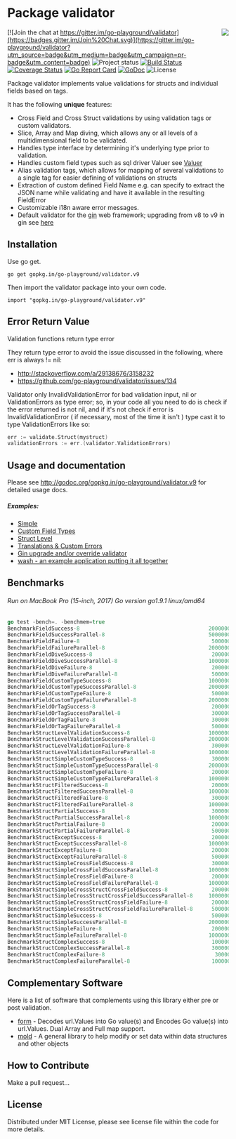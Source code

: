 Package validator
================
<img align="right" src="https://raw.githubusercontent.com/go-playground/validator/v9/logo.png">[![Join the chat at https://gitter.im/go-playground/validator](https://badges.gitter.im/Join%20Chat.svg)](https://gitter.im/go-playground/validator?utm_source=badge&utm_medium=badge&utm_campaign=pr-badge&utm_content=badge)
![Project status](https://img.shields.io/badge/version-9.7.0-green.svg)
[![Build Status](https://semaphoreci.com/api/v1/joeybloggs/validator/branches/v9/badge.svg)](https://semaphoreci.com/joeybloggs/validator)
[![Coverage Status](https://coveralls.io/repos/go-playground/validator/badge.svg?branch=v9&service=github)](https://coveralls.io/github/go-playground/validator?branch=v9)
[![Go Report Card](https://goreportcard.com/badge/github.com/go-playground/validator)](https://goreportcard.com/report/github.com/go-playground/validator)
[![GoDoc](https://godoc.org/gopkg.in/go-playground/validator.v9?status.svg)](https://godoc.org/gopkg.in/go-playground/validator.v9)
![License](https://img.shields.io/dub/l/vibe-d.svg)

Package validator implements value validations for structs and individual fields based on tags.

It has the following **unique** features:

-   Cross Field and Cross Struct validations by using validation tags or custom validators.  
-   Slice, Array and Map diving, which allows any or all levels of a multidimensional field to be validated.  
-   Handles type interface by determining it's underlying type prior to validation.
-   Handles custom field types such as sql driver Valuer see [Valuer](https://golang.org/src/database/sql/driver/types.go?s=1210:1293#L29)
-   Alias validation tags, which allows for mapping of several validations to a single tag for easier defining of validations on structs
-   Extraction of custom defined Field Name e.g. can specify to extract the JSON name while validating and have it available in the resulting FieldError
-   Customizable i18n aware error messages.
-   Default validator for the [gin](https://github.com/gin-gonic/gin) web framework; upgrading from v8 to v9 in gin see [here](https://github.com/go-playground/validator/tree/v9/_examples/gin-upgrading-overriding)

Installation
------------

Use go get.

	go get gopkg.in/go-playground/validator.v9

Then import the validator package into your own code.

	import "gopkg.in/go-playground/validator.v9"

Error Return Value
-------

Validation functions return type error

They return type error to avoid the issue discussed in the following, where err is always != nil:

* http://stackoverflow.com/a/29138676/3158232
* https://github.com/go-playground/validator/issues/134

Validator only InvalidValidationError for bad validation input, nil or ValidationErrors as type error; so, in your code all you need to do is check if the error returned is not nil, and if it's not check if error is InvalidValidationError ( if necessary, most of the time it isn't ) type cast it to type ValidationErrors like so:

```go
err := validate.Struct(mystruct)
validationErrors := err.(validator.ValidationErrors)
 ```

Usage and documentation
------

Please see http://godoc.org/gopkg.in/go-playground/validator.v9 for detailed usage docs.

##### Examples:

- [Simple](https://github.com/go-playground/validator/blob/v9/_examples/simple/main.go)
- [Custom Field Types](https://github.com/go-playground/validator/blob/v9/_examples/custom/main.go)
- [Struct Level](https://github.com/go-playground/validator/blob/v9/_examples/struct-level/main.go)
- [Translations & Custom Errors](https://github.com/go-playground/validator/blob/v9/_examples/translations/main.go)
- [Gin upgrade and/or override validator](https://github.com/go-playground/validator/tree/v9/_examples/gin-upgrading-overriding)
- [wash - an example application putting it all together](https://github.com/bluesuncorp/wash)

Benchmarks
------
###### Run on MacBook Pro (15-inch, 2017) Go version go1.9.1 linux/amd64
```go
go test -bench=. -benchmem=true
BenchmarkFieldSuccess-8                                       	20000000	        87.2 ns/op	       0 B/op	       0 allocs/op
BenchmarkFieldSuccessParallel-8                               	50000000	        26.1 ns/op	       0 B/op	       0 allocs/op
BenchmarkFieldFailure-8                                       	 5000000	       299 ns/op	     208 B/op	       4 allocs/op
BenchmarkFieldFailureParallel-8                               	20000000	       100 ns/op	     208 B/op	       4 allocs/op
BenchmarkFieldDiveSuccess-8                                   	 2000000	       645 ns/op	     201 B/op	      11 allocs/op
BenchmarkFieldDiveSuccessParallel-8                           	10000000	       198 ns/op	     201 B/op	      11 allocs/op
BenchmarkFieldDiveFailure-8                                   	 2000000	       876 ns/op	     412 B/op	      16 allocs/op
BenchmarkFieldDiveFailureParallel-8                           	 5000000	       268 ns/op	     413 B/op	      16 allocs/op
BenchmarkFieldCustomTypeSuccess-8                             	10000000	       228 ns/op	      32 B/op	       2 allocs/op
BenchmarkFieldCustomTypeSuccessParallel-8                     	20000000	        70.0 ns/op	      32 B/op	       2 allocs/op
BenchmarkFieldCustomTypeFailure-8                             	 5000000	       286 ns/op	     208 B/op	       4 allocs/op
BenchmarkFieldCustomTypeFailureParallel-8                     	20000000	        95.6 ns/op	     208 B/op	       4 allocs/op
BenchmarkFieldOrTagSuccess-8                                  	 2000000	       857 ns/op	      16 B/op	       1 allocs/op
BenchmarkFieldOrTagSuccessParallel-8                          	 3000000	       397 ns/op	      16 B/op	       1 allocs/op
BenchmarkFieldOrTagFailure-8                                  	 3000000	       495 ns/op	     224 B/op	       5 allocs/op
BenchmarkFieldOrTagFailureParallel-8                          	 5000000	       376 ns/op	     224 B/op	       5 allocs/op
BenchmarkStructLevelValidationSuccess-8                       	10000000	       226 ns/op	      32 B/op	       2 allocs/op
BenchmarkStructLevelValidationSuccessParallel-8               	20000000	        68.4 ns/op	      32 B/op	       2 allocs/op
BenchmarkStructLevelValidationFailure-8                       	 3000000	       497 ns/op	     304 B/op	       8 allocs/op
BenchmarkStructLevelValidationFailureParallel-8               	10000000	       170 ns/op	     304 B/op	       8 allocs/op
BenchmarkStructSimpleCustomTypeSuccess-8                      	 3000000	       420 ns/op	      32 B/op	       2 allocs/op
BenchmarkStructSimpleCustomTypeSuccessParallel-8              	20000000	       124 ns/op	      32 B/op	       2 allocs/op
BenchmarkStructSimpleCustomTypeFailure-8                      	 2000000	       681 ns/op	     424 B/op	       9 allocs/op
BenchmarkStructSimpleCustomTypeFailureParallel-8              	10000000	       244 ns/op	     440 B/op	      10 allocs/op
BenchmarkStructFilteredSuccess-8                              	 2000000	       659 ns/op	     288 B/op	       9 allocs/op
BenchmarkStructFilteredSuccessParallel-8                      	10000000	       211 ns/op	     288 B/op	       9 allocs/op
BenchmarkStructFilteredFailure-8                              	 3000000	       482 ns/op	     256 B/op	       7 allocs/op
BenchmarkStructFilteredFailureParallel-8                      	10000000	       162 ns/op	     256 B/op	       7 allocs/op
BenchmarkStructPartialSuccess-8                               	 3000000	       564 ns/op	     256 B/op	       6 allocs/op
BenchmarkStructPartialSuccessParallel-8                       	10000000	       180 ns/op	     256 B/op	       6 allocs/op
BenchmarkStructPartialFailure-8                               	 2000000	       779 ns/op	     480 B/op	      11 allocs/op
BenchmarkStructPartialFailureParallel-8                       	 5000000	       268 ns/op	     480 B/op	      11 allocs/op
BenchmarkStructExceptSuccess-8                                	 2000000	       879 ns/op	     496 B/op	      12 allocs/op
BenchmarkStructExceptSuccessParallel-8                        	10000000	       163 ns/op	     240 B/op	       5 allocs/op
BenchmarkStructExceptFailure-8                                	 2000000	       734 ns/op	     464 B/op	      10 allocs/op
BenchmarkStructExceptFailureParallel-8                        	 5000000	       259 ns/op	     464 B/op	      10 allocs/op
BenchmarkStructSimpleCrossFieldSuccess-8                      	 3000000	       432 ns/op	      72 B/op	       3 allocs/op
BenchmarkStructSimpleCrossFieldSuccessParallel-8              	10000000	       129 ns/op	      72 B/op	       3 allocs/op
BenchmarkStructSimpleCrossFieldFailure-8                      	 2000000	       671 ns/op	     304 B/op	       8 allocs/op
BenchmarkStructSimpleCrossFieldFailureParallel-8              	10000000	       229 ns/op	     304 B/op	       8 allocs/op
BenchmarkStructSimpleCrossStructCrossFieldSuccess-8           	 2000000	       628 ns/op	      80 B/op	       4 allocs/op
BenchmarkStructSimpleCrossStructCrossFieldSuccessParallel-8   	10000000	       182 ns/op	      80 B/op	       4 allocs/op
BenchmarkStructSimpleCrossStructCrossFieldFailure-8           	 2000000	       872 ns/op	     320 B/op	       9 allocs/op
BenchmarkStructSimpleCrossStructCrossFieldFailureParallel-8   	 5000000	       267 ns/op	     320 B/op	       9 allocs/op
BenchmarkStructSimpleSuccess-8                                	 5000000	       274 ns/op	       0 B/op	       0 allocs/op
BenchmarkStructSimpleSuccessParallel-8                        	20000000	        79.0 ns/op	       0 B/op	       0 allocs/op
BenchmarkStructSimpleFailure-8                                	 2000000	       647 ns/op	     424 B/op	       9 allocs/op
BenchmarkStructSimpleFailureParallel-8                        	10000000	       224 ns/op	     424 B/op	       9 allocs/op
BenchmarkStructComplexSuccess-8                               	 1000000	      1557 ns/op	     128 B/op	       8 allocs/op
BenchmarkStructComplexSuccessParallel-8                       	 3000000	       473 ns/op	     128 B/op	       8 allocs/op
BenchmarkStructComplexFailure-8                               	  300000	      4373 ns/op	    3041 B/op	      53 allocs/op
BenchmarkStructComplexFailureParallel-8                       	 1000000	      1554 ns/op	    3041 B/op	      53 allocs/op
```

Complementary Software
----------------------

Here is a list of software that complements using this library either pre or post validation.

* [form](https://github.com/go-playground/form) - Decodes url.Values into Go value(s) and Encodes Go value(s) into url.Values. Dual Array and Full map support.
* [mold](https://github.com/go-playground/mold) - A general library to help modify or set data within data structures and other objects

How to Contribute
------

Make a pull request...

License
------
Distributed under MIT License, please see license file within the code for more details.
